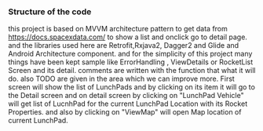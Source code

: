 
### Structure of the code ###
this project is based on MVVM architecture pattern to get data from https://docs.spacexdata.com/ to show a list and onclick go
to detail page.
and the libraries used here are
Retrofit,Rxjava2, Dagger2 and Glide and Android Architecture component.
and for the simplicity of this project many things have been kept sample
like ErrorHandling , ViewDetails or RocketList Screen and its detail.
comments are written with the function that what it will do.
also TODO are given in the area which we can improve more.
First screen will show the list of LunchPads and by clicking on its item
it will go to the Detail screen and on detail screen by clicking on "LunchPad Vehicle"
will get list of LucnhPad for the current LunchPad Location with its Rocket Properties.
and also by clicking on "ViewMap" will open Map location of current LunchPad.
